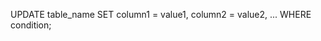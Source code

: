 <!-- Updating Records
The SQL command pattern for updating/editing records is as follows: -->

UPDATE table_name
SET column1 = value1, column2 = value2, ...
WHERE condition;

<!-- IMPORTANT: if WHERE condition is not added to the UPDATE statement, the changes will be applied to every record in the table. -->